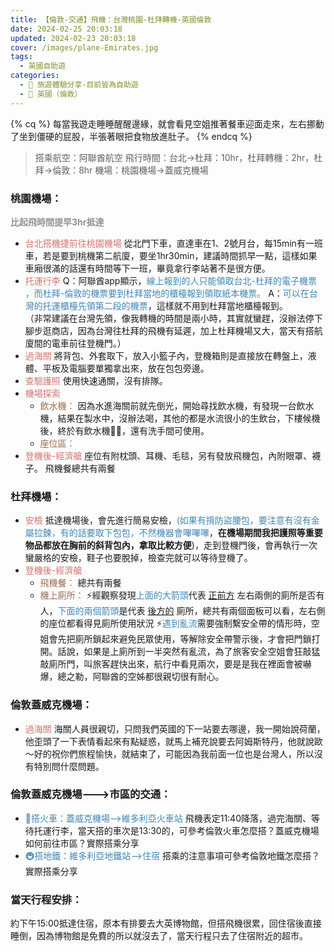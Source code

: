 ```yaml
---
title: 【倫敦-交通】飛機：台灣桃園-杜拜轉機-英國倫敦
date: 2024-02-25 20:03:18
updated: 2024-02-23 20:03:18
cover: /images/plane-Emirates.jpg
tags:
  - 英國自助遊
categories: 
  - 🌴 旅遊體驗分享-目前皆為自助遊
  - 🥥 英國（倫敦） 
---
```

{% cq %} 每當我遊走睡睡醒醒邊緣，就會看見空姐推著餐車迎面走來，左右挪動了坐到僵硬的屁股，半張著眼把食物放進肚子。 {% endcq %}

>搭乘航空：阿聯酋航空
>飛行時間：台北->杜拜：10hr，杜拜轉機：2hr，杜拜->倫敦：8hr
>機場：桃園機場->蓋威克機場

<!-- more -->

### 桃園機場：
**<font color=#909497>比起飛時間提早3hr抵達</font>**
+ <font color=#D1756F>台北搭機捷前往桃園機場</font> 
從北門下車，直達車在1、2號月台，每15min有一班車，若是要到桃機第二航廈，要坐1hr30min，建議時間抓早一點，這樣如果車廂很滿的話還有時間等下一班，畢竟拿行李站著不是很方便。
+ <font color=#D1756F>托運行李</font> 
Q：阿聯酋app顯示，<font color=#4287B5>線上報到的人只能領取台北-杜拜的電子機票 ，而杜拜-倫敦的機票要到杜拜當地的櫃檯報到領取紙本機票。</font>
A：<font color=#4287B5>可以在台灣的托運櫃檯先領第二段的機票</font>，這樣就不用到杜拜當地櫃檯報到。<br>（非常建議在台灣先領，像我轉機的時間是兩小時，其實就蠻趕，沒辦法停下腳步逛商店，因為台灣往杜拜的飛機有延遲，加上杜拜機場又大，當天有搭航廈間的電車前往登機門。）
+ <font color=#D1756F>過海關</font>
將背包、外套取下，放入小籃子內，登機箱則是直接放在轉盤上，液體、平板及電腦要單獨拿出來，放在包包旁邊。
+ <font color=#D1756F>查驗護照</font>
使用快速通關，沒有排隊。
+ <font color=#D1756F>機場探索</font> 
  + <font color=#996D4C>飲水機：</font>
因為水進海關前就先倒光，開始尋找飲水機，有發現一台飲水機，結果在製水中，沒辦法喝，其他的都是水流很小的生飲台，下樓候機後，終於有飲水機👍🏻，還有洗手間可使用。
  + <font color=#996D4C>座位區：</font>
+ <font color=#D1756F>登機後-經濟艙</font>
座位有附枕頭、耳機、毛毯，另有發放飛機包，內附眼罩、襪子。
飛機餐總共有兩餐

### 杜拜機場：
+ <font color=#D1756F>安檢</font>
抵達機場後，會先進行簡易安檢，<font color=#4287B5>(如果有揹防盜腰包，要注意有沒有金屬拉鍊，有的話要取下包包，不然機器會嗶嗶嗶</font>，**在機場期間我把護照等重要物品都放在胸前的斜背包內，拿取比較方便**)，走到登機門後，會再執行一次蠻嚴格的安檢，鞋子也要脫掉，檢查完就可以等待登機了。
+ <font color=#D1756F>登機後-經濟艙</font>
  +	<font color=#996D4C>飛機餐：</font>
    總共有兩餐
  +	<font color=#996D4C>機上廁所：</font>
    ⚡️經觀察發現<font color=#4287B5>上面的大箭頭</font>代表<font> <u>正前方</u> </font> 左右兩側的廁所是否有人，<font color=#4287B5>下面的兩個箭頭</font>是代表<font> <u>後方的</u> </font> 廁所，總共有兩個面板可以看，左右側的座位都看得見廁所使用狀況
    ⚡️<font color=#4287B5>遇到亂流</font>需要強制繫安全帶的情形時，空姐會先把廁所鎖起來避免民眾使用，等解除安全帶警示後，才會把門鎖打開。話說，如果是上廁所到一半突然有亂流，為了旅客安全空姐會狂敲猛敲廁所門，叫旅客趕快出來，航行中看見兩次，要是是我在裡面會被嚇爆，總之勒，阿聯酋的空姊都很親切很有耐心。
### 倫敦蓋威克機場：
+ <font color=#D1756F>過海關</font>
海關人員很親切，只問我們英國的下一站要去哪邊，我一開始說荷蘭，他歪頭了一下表情看起來有點疑惑，就馬上補充說要去阿姆斯特丹，他就說歐～好的祝你們旅程愉快，就結束了，可能因為我前面一位也是台灣人，所以沒有特別問什麼問題。

### 倫敦蓋威克機場--->市區的交通：
+ <font color=#4287B5>🚄搭火車：蓋威克機場-->維多利亞火車站</font>
飛機表定11:40降落，過完海關、等待托運行李，當天搭的車次是13:30的，可參考倫敦火車怎麼搭？蓋威克機場如何前往市區？實際搭乘分享
+ <font color=#4287B5>🚇搭地鐵：維多利亞地鐵站-->住宿</font>
搭乘的注意事項可參考倫敦地鐵怎麼搭？實際搭乘分享

### 當天行程安排：
約下午15:00抵達住宿，原本有排要去大英博物館，但搭飛機很累，回住宿後直接睡倒，因為博物館是免費的所以就沒去了，當天行程只去了住宿附近的超市。
